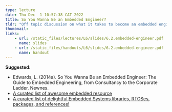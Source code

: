 ```yaml
---
type: lecture
date: Thu Dec  1 10:57:38 CAT 2022
title: So You Wanna Be an Embedded Engineer?
tldr: "Off topic discussion on what it takes to become an embedded engineer"
thumbnail: 
links: 
    - url: /static_files/lectures/L6/slides/6.2.embedded-engineer.pdf
      name: slides
    - url: /static_files/handouts/L6/slides/6.2.embedded-engineer.pdf
      name: handout
---
```


**Suggested:**
- Edwards, L. (2014a). So You Wanna Be an Embedded Engineer: The Guide to Embedded Engineering, from Consultancy to the Corporate Ladder. Newnes.
- [A curated list of awesome embedded resource](https://github.com/nhivp/Awesome-Embedded)
- [A curated list of delightful Embedded Systems libraries, RTOSes, packages, and references!](https://github.com/embedded-boston/awesome-embedded-systems)